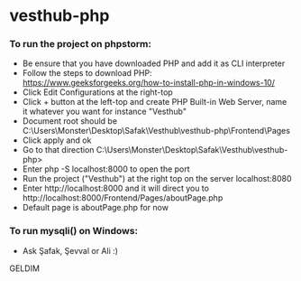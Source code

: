 # vesthub-php
### To run the project on phpstorm:
* Be ensure that you have downloaded PHP and add it as CLI interpreter
* Follow the steps to download PHP: https://www.geeksforgeeks.org/how-to-install-php-in-windows-10/
* Click Edit Configurations at the right-top 
* Click + button at the left-top and create PHP Built-in Web Server, name it whatever you want for instance "Vesthub"
* Document root should be C:\Users\Monster\Desktop\Safak\Vesthub\vesthub-php\Frontend\Pages 
* Click apply and ok
* Go to that direction C:\Users\Monster\Desktop\Safak\Vesthub\vesthub-php> 
* Enter php -S localhost:8000 to open the port
* Run the project ("Vesthub") at the right top on the server localhost:8080
* Enter http://localhost:8000 and it will direct you to http://localhost:8000/Frontend/Pages/aboutPage.php
* Default page is aboutPage.php for now

### To run mysqli() on Windows:
* Ask Şafak, Şevval or Ali :)


GELDIM
